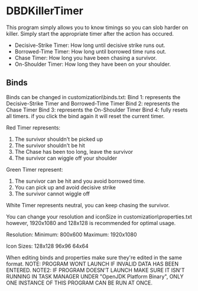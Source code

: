 # DBDKillerTimer
This program simply allows you to know timings so you can slob harder on killer.
Simply start the appropriate timer after the action has occured.

* Decisive-Strike Timer: How long until decisive strike runs out.
* Borrowed-Time Timer: How long until borrowed time runs out.
* Chase Timer: How long you have been chasing a survivor.
* On-Shoulder Timer: How long they have been on your shoulder.

## Binds

Binds can be changed in customization\\binds.txt:
Bind 1: represents the Decisive-Strike Timer and Borrowed-Time Timer
Bind 2: represents the Chase Timer
Bind 3: represents the On-Shoulder Timer
Bind 4: fully resets all timers.
if you click the bind again it will reset the current timer.

Red Timer represents: 
1. The survivor shouldn't be picked up
2. The survivor shouldn't be hit
3. The Chase has been too long, leave the survivor
4. The survivor can wiggle off your shoulder
 
Green Timer represent: 
1. The survivor can be hit and you avoid borrowed time.
2. You can pick up and avoid decisive strike
3. The survivor cannot wiggle off

White Timer represents neutral, you can keep chasing the survivor.

You can change your resolution and iconSize in customization\\properties.txt however,
1920x1080 and 128x128 is recommended for optimal usage.

Resolution:
Minimum: 800x600
Maximum: 1920x1080

Icon Sizes:
128x128
96x96
64x64

When editing binds and properties make sure they're edited in the same format.
NOTE: PROGRAM WONT LAUNCH IF INVALID DATA HAS BEEN ENTERED.
NOTE2: IF PROGRAM DOESN'T LAUNCH MAKE SURE IT ISN'T RUNNING IN TASK MANAGER UNDER "OpenJDK Platform Binary",
ONLY ONE INSTANCE OF THIS PROGRAM CAN BE RUN AT ONCE.
